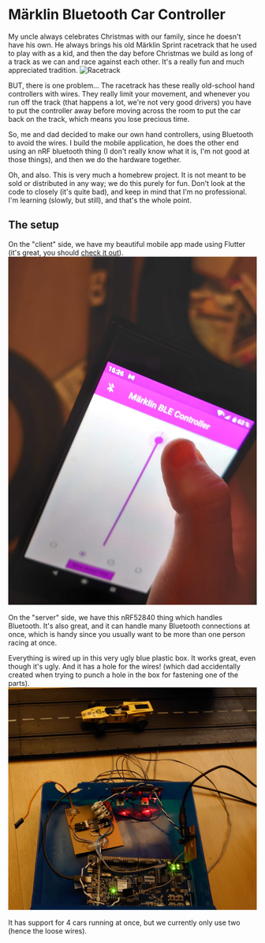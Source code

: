 # Märklin Bluetooth Car Controller

My uncle always celebrates Christmas with our family, since he doesn't have his own. He always brings his old Märklin Sprint racetrack that he used to play with as a kid, and then the day before Christmas we build as long of a track as we can and race against each other. It's a really fun and much appreciated tradition. 
![Racetrack](assets/docs/racetrack.png)

BUT, there is one problem... The racetrack has these really old-school hand controllers with wires. They really limit your movement, and whenever you run off the track (that happens a lot, we're not very good drivers) you have to put the controller away before moving across the room to put the car back on the track, which means you lose precious time. 

So, me and dad decided to make our own hand controllers, using Bluetooth to avoid the wires. I build the mobile application, he does the other end using an nRF bluetooth thing (I don't really know what it is, I'm not good at those things), and then we do the hardware together.

Oh, and also. This is very much a homebrew project. It is not meant to be sold or distributed in any way; we do this purely for fun. Don't look at the code to closely (it's quite bad), and keep in mind that I'm no professional. I'm learning (slowly, but still), and that's the whole point.

## The setup

On the "client" side, we have my beautiful mobile app made using Flutter (it's great, you should [check it out](https://flutter.dev/)).
![My beautiful Flutter app](assets/docs/controller_screen.png)

On the "server" side, we have this nRF52840 thing which handles Bluetooth. It's also great, and it can handle many Bluetooth connections at once, which is handy since you usually want to be more than one person racing at once.

Everything is wired up in this very ugly blue plastic box. It works great, even though it's ugly. And it has a hole for the wires! (which dad accidentally created when trying to punch a hole in the box for fastening one of the parts).
![Ugly blue box with wires and stuff](assets/docs/blue_box.png)

It has support for 4 cars running at once, but we currently only use two (hence the loose wires).